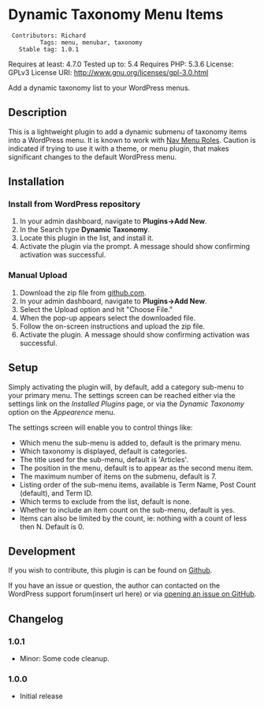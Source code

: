 
# Dynamic Taxonomy Menu Items


     Contributors: Richard
             Tags: menu, menubar, taxonomy
       Stable tag: 1.0.1
Requires at least: 4.7.0
     Tested up to: 5.4
     Requires PHP: 5.3.6
          License: GPLv3
      License URI: http://www.gnu.org/licenses/gpl-3.0.html

Add a dynamic taxonomy list to your WordPress menus.

## Description

This is a lightweight plugin to add a dynamic submenu of taxonomy items into a WordPress menu.  It is known to work with [Nav Menu Roles](https://www.kathyisawesome.com/nav-menu-roles/).
Caution is indicated if trying to use it with a theme, or menu plugin, that makes significant changes to the default WordPress menu.

## Installation

### Install from WordPress repository

1. In your admin dashboard, navigate to __Plugins->Add New__.
2. In the Search type __Dynamic Taxonomy__.
3. Locate this plugin in the list, and install it.
4. Activate the plugin via the prompt. A message should show confirming activation was successful.

### Manual Upload

1. Download the zip file from [github.com](https://github.com/RichardCoffee/dynamic-taxonomy-menu-items).
1. In your admin dashboard, navigate to __Plugins->Add New__.
2. Select the Upload option and hit "Choose File."
3. When the pop-up appears select the downloaded file.
4. Follow the on-screen instructions and upload the zip file.
5. Activate the plugin. A message should show confirming activation was successful.

## Setup

Simply activating the plugin will, by default, add a category sub-menu to your primary menu.  The settings screen can be reached either via the settings link on the _Installed Plugins_ page, or via the _Dynamic Taxonomy_ option on the _Appearence_ menu.

The settings screen will enable you to control things like:

* Which menu the sub-menu is added to, default is the primary menu.
* Which taxonomy is displayed, default is categories.
* The title used for the sub-menu, default is 'Articles'.
* The position in the menu, default is to appear as the second menu item.
* The maximum number of items on the submenu, default is 7.
* Listing order of the sub-menu items, available is Term Name, Post Count (default), and Term ID.
* Which terms to exclude from the list, default is none.
* Whether to include an item count on the sub-menu, default is yes.
* Items can also be limited by the count, ie: nothing with a count of less then N.  Default is 0.

## Development

If you wish to contribute, this plugin is can be found on [Github](https://github.com/RichardCoffee/dynamic-taxonomy-menu-items).

If you have an issue or question, the author can contacted on the WordPress support forum(insert url here) or via [opening an issue on GitHub](https://github.com/RichardCoffee/dynamic-taxonomy-menu-items/issues).

## Changelog

### 1.0.1
* Minor:  Some code cleanup.

### 1.0.0
* Initial release

